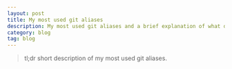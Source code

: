 ```yaml
---
layout: post
title: My most used git aliases
description: My most used git aliases and a brief explanation of what do they do.
category: blog
tag: blog
---
```


> tl;dr short description of my most used git aliases.
